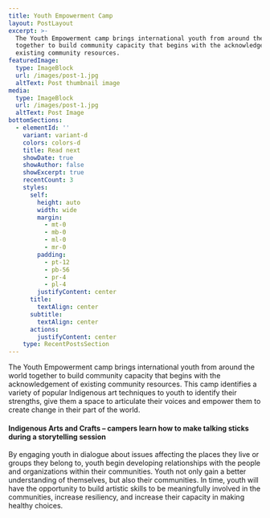 ```yaml
---
title: Youth Empowerment Camp
layout: PostLayout
excerpt: >-
  The Youth Empowerment camp brings international youth from around the world
  together to build community capacity that begins with the acknowledgement of
  existing community resources.
featuredImage:
  type: ImageBlock
  url: /images/post-1.jpg
  altText: Post thumbnail image
media:
  type: ImageBlock
  url: /images/post-1.jpg
  altText: Post Image
bottomSections:
  - elementId: ''
    variant: variant-d
    colors: colors-d
    title: Read next
    showDate: true
    showAuthor: false
    showExcerpt: true
    recentCount: 3
    styles:
      self:
        height: auto
        width: wide
        margin:
          - mt-0
          - mb-0
          - ml-0
          - mr-0
        padding:
          - pt-12
          - pb-56
          - pr-4
          - pl-4
        justifyContent: center
      title:
        textAlign: center
      subtitle:
        textAlign: center
      actions:
        justifyContent: center
    type: RecentPostsSection
---
```

The Youth Empowerment camp brings international youth from around the world together to build community capacity that begins with the acknowledgement of existing community resources. This camp identifies a variety of popular Indigenous art techniques to youth to identify their strengths, give them a space to articulate their voices and empower them to create change in their part of the world.

#### Indigenous Arts and Crafts – campers learn how to make talking sticks during a storytelling session

By engaging youth in dialogue about issues affecting the places they live or groups they belong to, youth begin developing relationships with the people and organizations within their communities. Youth not only gain a better understanding of themselves, but also their communities. In time, youth will have the opportunity to build artistic skills to be meaningfully involved in the communities, increase resiliency, and increase their capacity in making healthy choices.